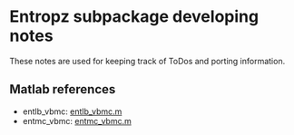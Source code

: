 # Entropz subpackage developing notes

These notes are used for keeping track of ToDos and porting information.

## Matlab references
- entlb_vbmc: [entlb_vbmc.m](https://github.com/acerbilab/vbmc/blob/master/ent/entlb_vbmc.m)
- entmc_vbmc: [entmc_vbmc.m](https://github.com/acerbilab/vbmc/blob/master/ent/entmc_vbmc.m)
